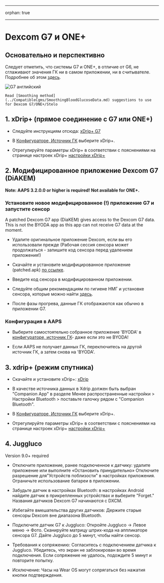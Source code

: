 - - -
orphan: true
- - -

# Dexcom G7 и ONE+


## Основательно и перспективно

Следует отметить, что системы G7 и ONE+, в отличие от G6, не сглаживают значения ГК ни в самом приложении, ни в считывателе. Подробнее об этом [здесь](https://www.dexcom.com/en-us/faqs/why-does-past-cgm-data-look-different-from-past-data-on-receiver-and-follow-app).

![G7 английский](../images/6fe30b84-227a-4bae-a9a5-527cee341dbf.png)

```{admonition} Smoothing method 
Read [Smoothing method](../CompatibleCgms/SmoothingBloodGlucoseData.md) suggestions to use for Dexcom G7/ONE+/Stelo
```

## 1. xDrip+ (прямое соединение с G7 или ONE+)

- Следуйте инструкциям отсюда: [xDrip+ G7](https://navid200.github.io/xDrip/docs/Dexcom/G7.html)
- В [Конфигураторе, Источник ГК](#Config-Builder-bg-source) выберите xDrip+.

- Отрегулируйте параметры xDrip+ в соответствии с пояснениями на странице настроек xDrip+  [настройки xDrip+](../CompatibleCgms/xDrip.md)

## 2.  Модифицированное приложение Dexcom G7 (DiAKEM)

**Note: AAPS 3.2.0.0 or higher is required! Not available for ONE+.**

### Установите новое модифицированное (!) приложение G7 и запустите сенсор

A patched Dexcom G7 app (DiaKEM) gives access to the Dexcom G7 data. This is not the BYODA app as this app can not receive G7 data at the moment.

- Удалите оригинальное приложение Dexcom, если вы его использовали прежде (Рабочая сессия сенсора может продолжаться - запишите код сенсора перед удалением приложения!)

- Скачайте и установите модифицированное приложение (patched.apk) [по ссылке](https://github.com/authorgambel/g7/releases).

- Введите код сенсора в модифицированном приложении.

- Следуйте общим рекомендациям по гигиене НМГ и установке сенсора, которые можно найти [здесь](../CompatibleCgms/GeneralCGMRecommendation.md).

- После фазы прогрева, данные ГК отображаются как обычно в приложении G7.

### Конфигурация в AAPS

- Выберите самостоятельно собранное приложение 'BYODA' в [конфигураторе, источник ГК](#Config-Builder-bg-source)- даже если это не BYODA!

- Если AAPS не получает данных ГК, переключитесь на другой источник ГК, а затем снова на 'BYODA'.

## 3. xdrip+ (режим спутника)

-   Скачайте и установите xDrip+: [xDrip](https://github.com/NightscoutFoundation/xDrip)
- В качестве источника данных в Xdrip должен быть выбран "Companion App" в разделе Менее распространенные настройки > Настройки Bluetooth > поставьте галочку рядом с "Companion Bluetooth".
-   В [Конфигураторе, Источник ГК](#Config-Builder-bg-source) выберите xDrip+.

-   Отрегулируйте параметры xDrip+ в соответствии с пояснениями на странице настроек xDrip+  [настройки xDrip+](../CompatibleCgms/xDrip.md)

## 4. Juggluco

Version 9.0+ required

- Отключите приложение, ранее подключенное к датчику: удалите приложение или выполните «Остановить принудительно» Отключите разрешение для"Устройств поблизости" в настройках приложения. Ограничьте использование батареи в приложении.

- Забудьте датчик в настройках Bluetooth: в настройках Android найдите датчик в прикрепленных устройствах и выберите "Forget." Названия датчиков Dexcom G7 начинаются с DXCM.

- Избегайте вмешательства других датчиков: Держите старые сенсоры Dexcom вне диапазона Bluetooth.

- Подключите датчик G7 к Juggluco: Откройте Juggluco → Левое меню → Фото. Сканируйте матрицу штрих-кода на аппликаторе сенсора G7. Дайте Juggluco до 5 минут, чтобы найти сенсор.

- Требования к сопряжению: Согласитесь с подключением датчика к Juggluco. Убедитесь, что экран не заблокирован во время подключения. Если сопряжение не удалось, подождите 5 минут и повторите попытку.

- Исключение: Часы на Wear OS могут сопрягаться без нажатия кнопки подтверждения.
